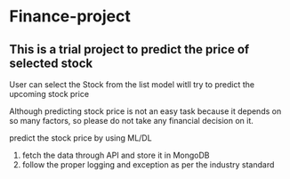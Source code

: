 # Finance-project 

## This  is a trial project to predict the price of selected stock

User can select the Stock from the list 
model witll try to predict the upcoming stock price

Although predicting stock price is not an easy task because it depends on so many factors, so please do not take any financial decision on it.

predict the stock price by using  ML/DL 


1. fetch the data through API and store it in MongoDB
2. follow the proper logging and exception as per the industry standard
